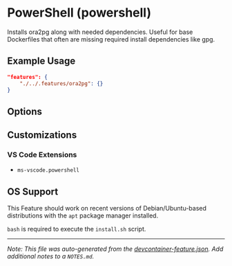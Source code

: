 
# PowerShell (powershell)

Installs ora2pg along with needed dependencies. Useful for base Dockerfiles that often are missing required install dependencies like gpg.

## Example Usage

```json
"features": {
    "./../.features/ora2pg": {}
}
```

## Options

## Customizations

### VS Code Extensions

- `ms-vscode.powershell`



## OS Support

This Feature should work on recent versions of Debian/Ubuntu-based distributions with the `apt` package manager installed.

`bash` is required to execute the `install.sh` script.


---

_Note: This file was auto-generated from the [devcontainer-feature.json](https://github.com/devcontainers/features/blob/main/src/powershell/devcontainer-feature.json).  Add additional notes to a `NOTES.md`._